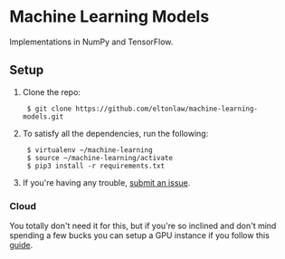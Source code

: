 # Machine Learning Models

Implementations in NumPy and TensorFlow.

## Setup

1. Clone the repo:
	
		$ git clone https://github.com/eltonlaw/machine-learning-models.git

2. To satisfy all the dependencies, run the following:

		$ virtualenv ~/machine-learning
		$ source ~/machine-learning/activate
		$ pip3 install -r requirements.txt

3. If you're having any trouble, [submit an issue](https://github.com/eltonlaw/machine-learning-models/issues).

### Cloud

You totally don't need it for this, but if you're so inclined and don't mind spending a few bucks you can setup a GPU instance if you follow this [guide](https://chatbotslife.com/aws-setup-for-deep-learning-fda04db6df75).

<!-- Accuracy Scores (Setup a table showing top-1, top-5 errors etc. for each implemented model)-->




